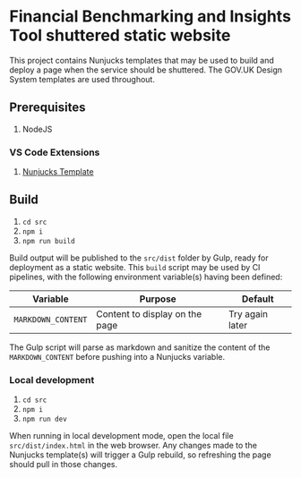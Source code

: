 # Financial Benchmarking and Insights Tool shuttered static website

This project contains Nunjucks templates that may be used to build and deploy a page when the service should be shuttered. The GOV.UK Design System templates are used throughout.

## Prerequisites

1. NodeJS

### VS Code Extensions

1. [Nunjucks Template](https://marketplace.visualstudio.com/items?itemName=eseom.nunjucks-template)

## Build

1. `cd src`
2. `npm i`
3. `npm run build`

Build output will be published to the `src/dist` folder by Gulp, ready for deployment as a static website. This `build` script may be used by CI pipelines, with the following environment variable(s) having been defined:

| Variable           | Purpose                        | Default         |
|--------------------|--------------------------------|-----------------|
| `MARKDOWN_CONTENT` | Content to display on the page | Try again later |

The Gulp script will parse as markdown and sanitize the content of the `MARKDOWN_CONTENT` before pushing into a Nunjucks variable.

### Local development

1. `cd src`
2. `npm i`
3. `npm run dev`

When running in local development mode, open the local file `src/dist/index.html` in the web browser. Any changes made to the Nunjucks template(s) will trigger a Gulp rebuild, so refreshing the page should pull in those changes.
